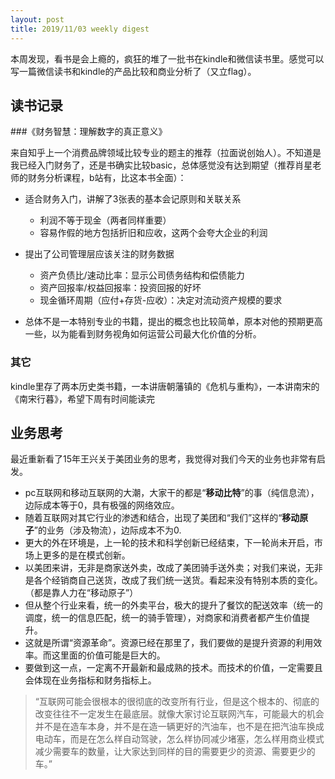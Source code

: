 ```yaml
---
layout: post
title: 2019/11/03 weekly digest
---
```

本周发现，看书是会上瘾的，疯狂的堆了一批书在kindle和微信读书里。感觉可以写一篇微信读书和kindle的产品比较和商业分析了（又立flag）。

## 读书记录 

###《财务智慧：理解数字的真正意义》 

来自知乎上一个消费品牌领域比较专业的题主的推荐（拉面说创始人）。不知道是我已经入门财务了，还是书确实比较basic，总体感觉没有达到期望（推荐肖星老师的财务分析课程，b站有，比这本书全面）：

* 适合财务入门，讲解了3张表的基本会记原则和关联关系
	* 利润不等于现金（两者同样重要）
	* 容易作假的地方包括折旧和应收，这两个会夸大企业的利润
	
* 提出了公司管理层应该关注的财务数据
	* 资产负债比/速动比率：显示公司债务结构和偿债能力
	* 资产回报率/权益回报率：投资回报的好坏
	* 现金循环周期（应付+存货-应收）：决定对流动资产规模的要求
	
* 总体不是一本特别专业的书籍，提出的概念也比较简单，原本对他的预期更高一些，以为能看到财务视角如何运营公司最大化价值的分析。 

### 其它
kindle里存了两本历史类书籍，一本讲唐朝藩镇的《危机与重构》，一本讲南宋的《南宋行暮》，希望下周有时间能读完

## 业务思考
最近重新看了15年王兴关于美团业务的思考，我觉得对我们今天的业务也非常有启发。 

* pc互联网和移动互联网的大潮，大家干的都是“**移动比特**”的事（纯信息流），边际成本等于0，具有极强的网络效应。
* 随着互联网对其它行业的渗透和结合，出现了美团和“我们”这样的“**移动原子**”的业务（涉及物流），边际成本不为0.
* 更大的外在环境是，上一轮的技术和科学创新已经结束，下一轮尚未开启，市场上更多的是在模式创新。
* 以美团来讲，无非是商家送外卖，改成了美团骑手送外卖；对我们来说，无非是各个经销商自己送货，改成了我们统一送货。看起来没有特别本质的变化。（都是靠人力在“移动原子”）
* 但从整个行业来看，统一的外卖平台，极大的提升了餐饮的配送效率（统一的调度，统一的信息匹配，统一的骑手管理），对商家和消费者都产生价值提升。
* 这就是所谓“资源革命”。资源已经在那里了，我们要做的是提升资源的利用效率。而这里面的价值可能是巨大的。
* 要做到这一点，一定离不开最新和最成熟的技术。而技术的价值，一定需要且会体现在业务指标和财务指标上。

> “互联网可能会很根本的很彻底的改变所有行业，但是这个根本的、彻底的改变往往不一定发生在最底层。就像大家讨论互联网汽车，可能最大的机会并不是在造车本身，并不是在造一辆更好的汽油车，也不是在把汽油车换成电动车，而是在怎么样自动驾驶，怎么样协同减少堵塞，怎么样用商业模式减少需要车的数量，让大家达到同样的目的需要更少的资源、需要更少的车。”




